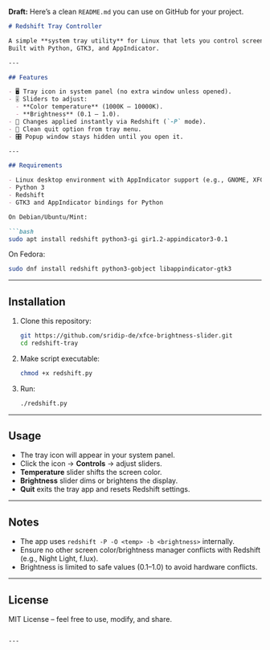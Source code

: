 **Draft:**
Here’s a clean `README.md` you can use on GitHub for your project.

````markdown
# Redshift Tray Controller

A simple **system tray utility** for Linux that lets you control screen **color temperature** and **brightness** using [Redshift](http://jonls.dk/redshift/).  
Built with Python, GTK3, and AppIndicator.

---

## Features

- 🖥️ Tray icon in system panel (no extra window unless opened).  
- 🎚️ Sliders to adjust:
  - **Color temperature** (1000K – 10000K).  
  - **Brightness** (0.1 – 1.0).  
- 🚀 Changes applied instantly via Redshift (`-P` mode).  
- 🛑 Clean quit option from tray menu.  
- 🎛️ Popup window stays hidden until you open it.

---

## Requirements

- Linux desktop environment with AppIndicator support (e.g., GNOME, XFCE, Cinnamon, etc.)  
- Python 3  
- Redshift  
- GTK3 and AppIndicator bindings for Python  

On Debian/Ubuntu/Mint:

```bash
sudo apt install redshift python3-gi gir1.2-appindicator3-0.1
````

On Fedora:

```bash
sudo dnf install redshift python3-gobject libappindicator-gtk3
```

---

## Installation

1. Clone this repository:

   ```bash
   git https://github.com/sridip-de/xfce-brightness-slider.git
   cd redshift-tray
   ```

2. Make script executable:

   ```bash
   chmod +x redshift.py
   ```

3. Run:

   ```bash
   ./redshift.py
   ```

---

## Usage

* The tray icon will appear in your system panel.
* Click the icon → **Controls** → adjust sliders.
* **Temperature** slider shifts the screen color.
* **Brightness** slider dims or brightens the display.
* **Quit** exits the tray app and resets Redshift settings.

---

## Notes

* The app uses `redshift -P -O <temp> -b <brightness>` internally.
* Ensure no other screen color/brightness manager conflicts with Redshift (e.g., Night Light, f.lux).
* Brightness is limited to safe values (0.1–1.0) to avoid hardware conflicts.

---

## License

MIT License – feel free to use, modify, and share.

```

---
